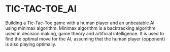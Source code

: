 # TIC-TAC-TOE_AI
Building a Tic-Tac-Toe game with a human player and an unbeatable AI using minimax algorithm. Minimax algorithm is a backtracking algorithm used in decision making, game theory and artificial intelligence. It is used to find the optimal move for the AI, assuming that the human player (opponent) is also playing optimally.
